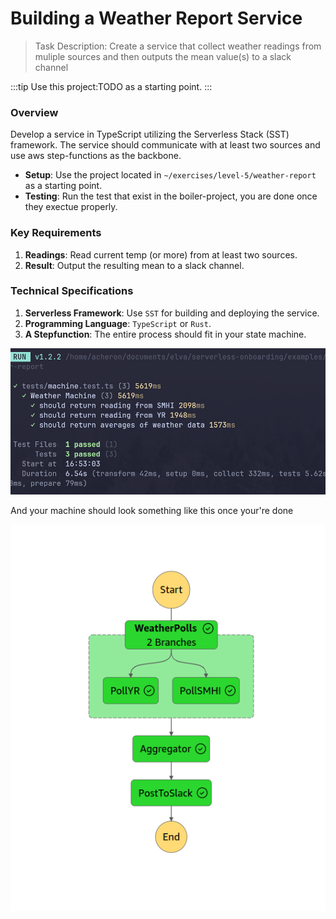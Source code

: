 # Building a Weather Report Service

> Task Description: Create a service that collect weather readings from muliple sources and then outputs the mean value(s) to a slack channel

:::tip
Use this project:TODO as a starting point.
:::

### Overview

Develop a service in TypeScript utilizing the Serverless Stack (SST) framework. The service should communicate with at least two sources and use aws step-functions
as the backbone.

- **Setup**: Use the project located in `~/exercises/level-5/weather-report` as a starting point.
- **Testing**: Run the test that exist in the boiler-project, you are done once they exectue properly.

### Key Requirements

1. **Readings**: Read current temp (or more) from at least two sources.
2. **Result**: Output the resulting mean to a slack channel.

### Technical Specifications

1. **Serverless Framework**: Use `SST` for building and deploying the service.
2. **Programming Language**: `TypeScript` or `Rust`.
3. **A Stepfunction**: The entire process should fit in your state machine.

![test-img](../assets/2024-01-30_16-53.png)

And your machine should look something like this once your're done

![test-img](../assets/2024-01-30_16-55.png)
